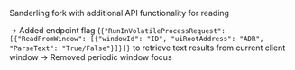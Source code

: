 Sanderling fork with additional API functionality for reading

-> Added endpoint flag (`{"RunInVolatileProcessRequest":[{"ReadFromWindow": [{"windowId": "ID", "uiRootAddress": "ADR", "ParseText": "True/False"}]}]}` to retrieve text results from current client window
-> Removed periodic window focus
